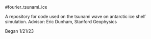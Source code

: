 #fourier_tsunami_ice

A repository for code used on the tsunami wave on antarctic ice shelf simulation.
Advisor: Eric Dunham, Stanford Geophysics

Began 1/21/23


